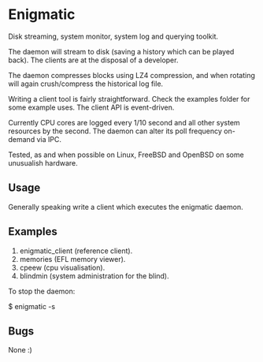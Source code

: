 # Enigmatic

Disk streaming, system monitor, system log and querying
toolkit.

The daemon will stream to disk (saving a history which can be
played back). The clients are at the disposal of a developer.

The daemon compresses blocks using LZ4 compression, and when
rotating will again crush/compress the historical log file.

Writing a client tool is fairly straightforward. Check the
examples folder for some example uses. The client API is
event-driven.

Currently CPU cores are logged every 1/10 second and all other
system resources by the second. The daemon can alter its poll
frequency on-demand via IPC.

Tested, as and when possible on Linux, FreeBSD and OpenBSD on
some unusualish hardware.

## Usage

Generally speaking write a client which executes the enigmatic
daemon.

## Examples

1. enigmatic_client (reference client).
2. memories (EFL memory viewer).
3. cpeew (cpu visualisation).
4. blindmin (system administration for the blind).

To stop the daemon:

   $ enigmatic -s

## Bugs

None :)
